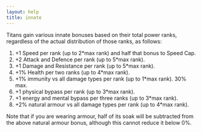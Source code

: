 ```yaml
---
layout: help
title: innate
---
```


Titans gain various innate bonuses based on their total power ranks, regardless
of the actual distribution of those ranks, as follows:

1. +1 Speed per rank (up to 2*max rank) and half that bonus to Speed Cap.
2. +2 Attack and Defence per rank (up to 5*max rank).
3. +1 Damage and Resistance per rank (up to 5*max rank).
4. +1% Health per two ranks (up to 4*max rank).
5. +1% immunity vs all damage types per rank (up to 1*max rank).  30% max.
6. +1 physical bypass per rank (up to 3*max rank).
7. +1 energy and mental bypass per three ranks (up to 3*max rank).
8. +2% natural armour vs all damage types per rank (up to 4*max rank).

Note that if you are wearing armour, half of its soak will be subtracted from 
the above natural armour bonus, although this cannot reduce it below 0%.

